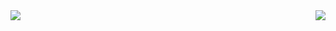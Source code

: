 
<img align="left" src="https://github-readme-stats.vercel.app/api/top-langs/?username=Ross249&langs_count=8&layout=compact&theme=chartreuse-dark" />
<img align="right" src="https://github-readme-stats.vercel.app/api?username=Ross249&show_icons=true&theme=vision-friendly-dark" />
